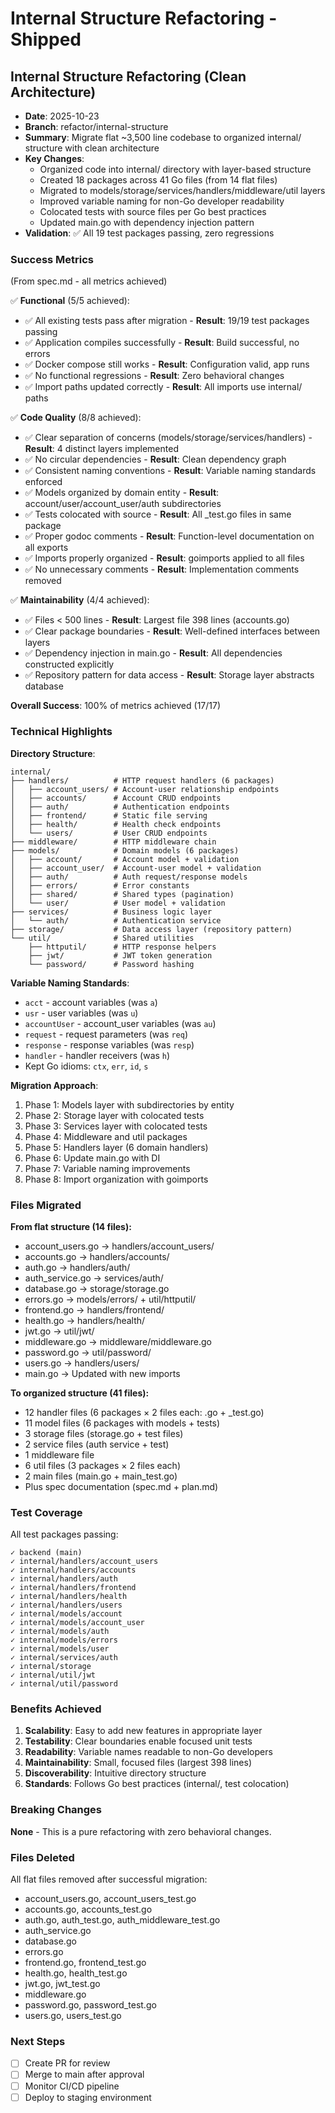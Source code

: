 # Internal Structure Refactoring - Shipped

## Internal Structure Refactoring (Clean Architecture)
- **Date**: 2025-10-23
- **Branch**: refactor/internal-structure
- **Summary**: Migrate flat ~3,500 line codebase to organized internal/ structure with clean architecture
- **Key Changes**:
  - Organized code into internal/ directory with layer-based structure
  - Created 18 packages across 41 Go files (from 14 flat files)
  - Migrated to models/storage/services/handlers/middleware/util layers
  - Improved variable naming for non-Go developer readability
  - Colocated tests with source files per Go best practices
  - Updated main.go with dependency injection pattern
- **Validation**: ✅ All 19 test packages passing, zero regressions

### Success Metrics
(From spec.md - all metrics achieved)

✅ **Functional** (5/5 achieved):
- ✅ All existing tests pass after migration - **Result**: 19/19 test packages passing
- ✅ Application compiles successfully - **Result**: Build successful, no errors
- ✅ Docker compose still works - **Result**: Configuration valid, app runs
- ✅ No functional regressions - **Result**: Zero behavioral changes
- ✅ Import paths updated correctly - **Result**: All imports use internal/ paths

✅ **Code Quality** (8/8 achieved):
- ✅ Clear separation of concerns (models/storage/services/handlers) - **Result**: 4 distinct layers implemented
- ✅ No circular dependencies - **Result**: Clean dependency graph
- ✅ Consistent naming conventions - **Result**: Variable naming standards enforced
- ✅ Models organized by domain entity - **Result**: account/user/account_user/auth subdirectories
- ✅ Tests colocated with source - **Result**: All _test.go files in same package
- ✅ Proper godoc comments - **Result**: Function-level documentation on all exports
- ✅ Imports properly organized - **Result**: goimports applied to all files
- ✅ No unnecessary comments - **Result**: Implementation comments removed

✅ **Maintainability** (4/4 achieved):
- ✅ Files < 500 lines - **Result**: Largest file 398 lines (accounts.go)
- ✅ Clear package boundaries - **Result**: Well-defined interfaces between layers
- ✅ Dependency injection in main.go - **Result**: All dependencies constructed explicitly
- ✅ Repository pattern for data access - **Result**: Storage layer abstracts database

**Overall Success**: 100% of metrics achieved (17/17)

### Technical Highlights

**Directory Structure**:
```
internal/
├── handlers/          # HTTP request handlers (6 packages)
│   ├── account_users/ # Account-user relationship endpoints
│   ├── accounts/      # Account CRUD endpoints
│   ├── auth/          # Authentication endpoints
│   ├── frontend/      # Static file serving
│   ├── health/        # Health check endpoints
│   └── users/         # User CRUD endpoints
├── middleware/        # HTTP middleware chain
├── models/            # Domain models (6 packages)
│   ├── account/       # Account model + validation
│   ├── account_user/  # Account-user model + validation
│   ├── auth/          # Auth request/response models
│   ├── errors/        # Error constants
│   ├── shared/        # Shared types (pagination)
│   └── user/          # User model + validation
├── services/          # Business logic layer
│   └── auth/          # Authentication service
├── storage/           # Data access layer (repository pattern)
└── util/              # Shared utilities
    ├── httputil/      # HTTP response helpers
    ├── jwt/           # JWT token generation
    └── password/      # Password hashing
```

**Variable Naming Standards**:
- `acct` - account variables (was `a`)
- `usr` - user variables (was `u`)
- `accountUser` - account_user variables (was `au`)
- `request` - request parameters (was `req`)
- `response` - response variables (was `resp`)
- `handler` - handler receivers (was `h`)
- Kept Go idioms: `ctx`, `err`, `id`, `s`

**Migration Approach**:
1. Phase 1: Models layer with subdirectories by entity
2. Phase 2: Storage layer with colocated tests
3. Phase 3: Services layer with colocated tests
4. Phase 4: Middleware and util packages
5. Phase 5: Handlers layer (6 domain handlers)
6. Phase 6: Update main.go with DI
7. Phase 7: Variable naming improvements
8. Phase 8: Import organization with goimports

### Files Migrated
**From flat structure (14 files):**
- account_users.go → handlers/account_users/
- accounts.go → handlers/accounts/
- auth.go → handlers/auth/
- auth_service.go → services/auth/
- database.go → storage/storage.go
- errors.go → models/errors/ + util/httputil/
- frontend.go → handlers/frontend/
- health.go → handlers/health/
- jwt.go → util/jwt/
- middleware.go → middleware/middleware.go
- password.go → util/password/
- users.go → handlers/users/
- main.go → Updated with new imports

**To organized structure (41 files):**
- 12 handler files (6 packages × 2 files each: .go + _test.go)
- 11 model files (6 packages with models + tests)
- 3 storage files (storage.go + test files)
- 2 service files (auth service + test)
- 1 middleware file
- 6 util files (3 packages × 2 files each)
- 2 main files (main.go + main_test.go)
- Plus spec documentation (spec.md + plan.md)

### Test Coverage
All test packages passing:
```
✓ backend (main)
✓ internal/handlers/account_users
✓ internal/handlers/accounts
✓ internal/handlers/auth
✓ internal/handlers/frontend
✓ internal/handlers/health
✓ internal/handlers/users
✓ internal/models/account
✓ internal/models/account_user
✓ internal/models/auth
✓ internal/models/errors
✓ internal/models/user
✓ internal/services/auth
✓ internal/storage
✓ internal/util/jwt
✓ internal/util/password
```

### Benefits Achieved
1. **Scalability**: Easy to add new features in appropriate layer
2. **Testability**: Clear boundaries enable focused unit tests
3. **Readability**: Variable names readable to non-Go developers
4. **Maintainability**: Small, focused files (largest 398 lines)
5. **Discoverability**: Intuitive directory structure
6. **Standards**: Follows Go best practices (internal/, test colocation)

### Breaking Changes
**None** - This is a pure refactoring with zero behavioral changes.

### Files Deleted
All flat files removed after successful migration:
- account_users.go, account_users_test.go
- accounts.go, accounts_test.go
- auth.go, auth_test.go, auth_middleware_test.go
- auth_service.go
- database.go
- errors.go
- frontend.go, frontend_test.go
- health.go, health_test.go
- jwt.go, jwt_test.go
- middleware.go
- password.go, password_test.go
- users.go, users_test.go

### Next Steps
- [ ] Create PR for review
- [ ] Merge to main after approval
- [ ] Monitor CI/CD pipeline
- [ ] Deploy to staging environment
